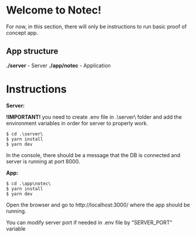 # Welcome to Notec!

For now, in this section, there will only be instructions to run basic proof of concept app.


## App structure

**./server**  - Server
**./app/notec** - Application


# Instructions

**Server:**

**!IMPORTANT!**
you need to create .env file in .\server\ folder and 
add the environment variables in order for server to properly work.

    $ cd .\server\
    $ yarn install
    $ yarn dev

In the console, there should be a message that the DB is connected and server is running at port 8000.


**App:**

    $ cd .\app\notec\
    $ yarn install
    $ yarn dev

Open the browser and go to http://localhost:3000/ where the app should be running. 


You can modify server port if needed in .env file by "SERVER_PORT"  variable


